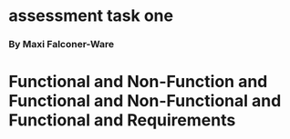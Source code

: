# assessment task one
### By Maxi Falconer-Ware

# Functional and Non-Function and Functional and Non-Functional and Functional and Requirements
